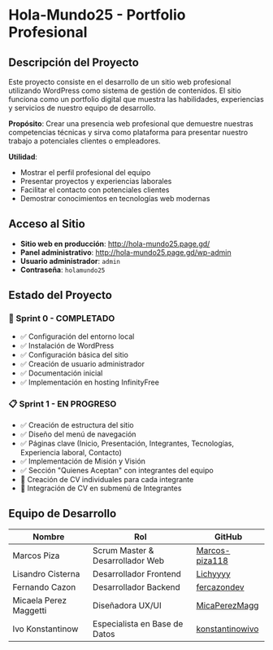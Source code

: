 # Hola-Mundo25 - Portfolio Profesional

## Descripción del Proyecto

Este proyecto consiste en el desarrollo de un sitio web profesional utilizando WordPress como sistema de gestión de contenidos. El sitio funciona como un portfolio digital que muestra las habilidades, experiencias y servicios de nuestro equipo de desarrollo.

**Propósito**: Crear una presencia web profesional que demuestre nuestras competencias técnicas y sirva como plataforma para presentar nuestro trabajo a potenciales clientes o empleadores.

**Utilidad**:
- Mostrar el perfil profesional del equipo
- Presentar proyectos y experiencias laborales
- Facilitar el contacto con potenciales clientes
- Demostrar conocimientos en tecnologías web modernas

## Acceso al Sitio

- **Sitio web en producción**: http://hola-mundo25.page.gd/
- **Panel administrativo**: http://hola-mundo25.page.gd/wp-admin
- **Usuario administrador**: `admin`
- **Contraseña**: `holamundo25`

## Estado del Proyecto

### 🚧 Sprint 0 - COMPLETADO

- ✅ Configuración del entorno local
- ✅ Instalación de WordPress
- ✅ Configuración básica del sitio
- ✅ Creación de usuario administrador
- ✅ Documentación inicial
- ✅ Implementación en hosting InfinityFree

### 📋 Sprint 1 - EN PROGRESO

- ✅ Creación de estructura del sitio
- ✅ Diseño del menú de navegación
- ✅ Páginas clave (Inicio, Presentación, Integrantes, Tecnologías, Experiencia laboral, Contacto)
- ✅ Implementación de Misión y Visión
- ✅ Sección "Quienes Aceptan" con integrantes del equipo
- 🚧 Creación de CV individuales para cada integrante
- 🚧 Integración de CV en submenú de Integrantes

## Equipo de Desarrollo

| Nombre | Rol | GitHub |
|--------|-----|--------|
| Marcos Piza | Scrum Master & Desarrollador Web | [Marcos-piza118](https://github.com/Marcos-piza118) |
| Lisandro Cisterna | Desarrollador Frontend | [Lichyyyy](https://github.com/Lichyyyy) |
| Fernando Cazon | Desarrollador Backend | [fercazondev](https://github.com/fercazondev) |
| Micaela Perez Maggetti | Diseñadora UX/UI | [MicaPerezMagg](https://github.com/MicaPerezMagg) |
| Ivo Konstantinow | Especialista en Base de Datos | [konstantinowivo](https://github.com/konstantinowivo) |


